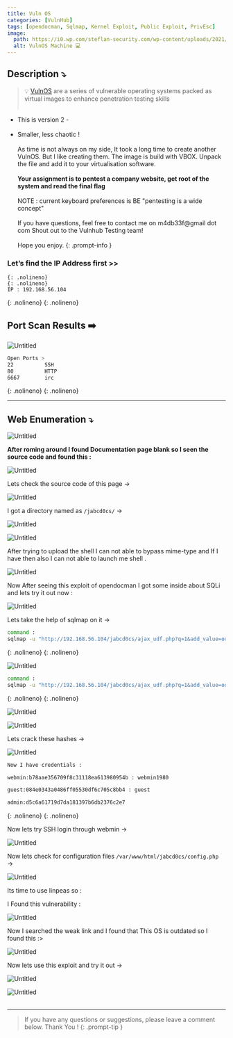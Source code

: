 ```yaml
---
title: Vuln OS
categories: [VulnHub]
tags: [opendocman, Sqlmap, Kernel Exploit, Public Exploit, PrivEsc]
image:
  path: https://i0.wp.com/steflan-security.com/wp-content/uploads/2021/01/VulnOS-2.png?fit=1024%2C409&ssl=1
  alt: VulnOS Machine 💻
---
```


## **Description ⤵️**

>💡 [VulnOS](https://www.vulnhub.com/entry/vulnos-2,147/) are a series of vulnerable operating systems packed as virtual images to enhance penetration testing skills
<br><br>
- This is version 2 -
<br><br>
- Smaller, less chaotic !
<br><br>
As time is not always on my side, It took a long time to create another VulnOS. But I like creating them. The image is build with VBOX. Unpack the file and add it to your virtualisation software.
<br><br>
**Your assignment is to pentest a company website, get root of the system and read the final flag**
<br><br>
NOTE : current keyboard preferences is BE "pentesting is a wide concept"
<br><br>
If you have questions, feel free to contact me on m4db33f@gmail dot com Shout out to the Vulnhub Testing team!
<br><br>
Hope you enjoy.
{: .prompt-info }

### Let’s find the IP Address first >>

```
{: .nolineno}
{: .nolineno}
IP : 192.168.56.104
```
{: .nolineno}
{: .nolineno}

## Port Scan Results ➡️

![Untitled](/Vulnhub-Files/img/VulnOS/Untitled.png)

```bash
Open Ports >
22			SSH
80			HTTP
6667		irc
```
{: .nolineno}
{: .nolineno}

---

## Web Enumeration ⤵️

![Untitled](/Vulnhub-Files/img/VulnOS/Untitled%201.png)

**After roming around I found Documentation page blank so I seen the source code and found this :**

![Untitled](/Vulnhub-Files/img/VulnOS/Untitled%202.png)

Lets check the source code of this page →

![Untitled](/Vulnhub-Files/img/VulnOS/Untitled%203.png)

I got a directory named as `/jabcd0cs/` →

![Untitled](/Vulnhub-Files/img/VulnOS/Untitled%204.png)

![Untitled](/Vulnhub-Files/img/VulnOS/Untitled%205.png)

After trying to upload the shell I can not able to bypass mime-type and If I have then also I can not able to launch me shell .

![Untitled](/Vulnhub-Files/img/VulnOS/Untitled%206.png)

Now After seeing this exploit of opendocman I got some inside about SQLi and lets try it out now :

![Untitled](/Vulnhub-Files/img/VulnOS/Untitled%207.png)

Lets take the help of sqlmap on it →

```bash
command : 
sqlmap -u "http://192.168.56.104/jabcd0cs/ajax_udf.php?q=1&add_value=odm_user" --dump
```
{: .nolineno}
{: .nolineno}

![Untitled](/Vulnhub-Files/img/VulnOS/Untitled%208.png)

```bash
command : 
sqlmap -u "http://192.168.56.104/jabcd0cs/ajax_udf.php?q=1&add_value=odm_user" -D jabcd0cs -T odm_user --dump
```
{: .nolineno}
{: .nolineno}

![Untitled](/Vulnhub-Files/img/VulnOS/Untitled%209.png)

![Untitled](/Vulnhub-Files/img/VulnOS/Untitled%2010.png)

Lets crack these hashes →

![Untitled](/Vulnhub-Files/img/VulnOS/Untitled%2011.png)

```bash
Now I have credentials :

webmin:b78aae356709f8c31118ea613980954b : webmin1980

guest:084e0343a0486ff05530df6c705c8bb4 : guest

admin:d5c6a61719d7da181397b6db2376c2e7
```
{: .nolineno}
{: .nolineno}

Now lets try SSH login through webmin →

![Untitled](/Vulnhub-Files/img/VulnOS/Untitled%2012.png)

Now lets check for configuration files `/var/www/html/jabcd0cs/config.php` →

![Untitled](/Vulnhub-Files/img/VulnOS/Untitled%2013.png)

Its time to use linpeas so :

I Found this vulnerability :

![Untitled](/Vulnhub-Files/img/VulnOS/Untitled%2014.png)

Now I searched the weak link and I found that This OS is outdated so I found this :>

![Untitled](/Vulnhub-Files/img/VulnOS/Untitled%2015.png)

Now lets use this exploit and try it out →

![Untitled](/Vulnhub-Files/img/VulnOS/Untitled%2016.png)

![Untitled](/Vulnhub-Files/img/VulnOS/Untitled%2017.png)
<br><br>

---

> If you have any questions or suggestions, please leave a comment below.
Thank You ! 
{: .prompt-tip }